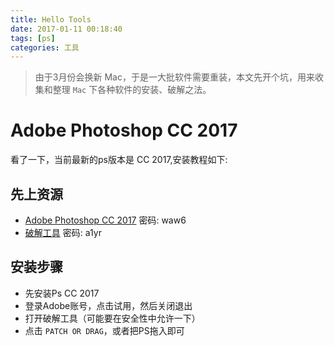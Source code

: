 ```yaml
---
title: Hello Tools
date: 2017-01-11 00:18:40
tags: [ps]
categories: 工具
---
```

> 由于3月份会换新 Mac，于是一大批软件需要重装，本文先开个坑，用来收集和整理 `Mac` 下各种软件的安装、破解之法。

<!-- more -->

# Adobe Photoshop CC 2017
看了一下，当前最新的ps版本是 CC 2017,安装教程如下:

## 先上资源
- [Adobe Photoshop CC 2017](https://pan.baidu.com/s/1qYyG5pM) 密码: waw6
- [破解工具](https://pan.baidu.com/s/1jImH6a6) 密码: a1yr

## 安装步骤
- 先安装Ps CC 2017
- 登录Adobe账号，点击试用，然后关闭退出
- 打开破解工具（可能要在安全性中允许一下）
- 点击 `PATCH OR DRAG`，或者把PS拖入即可
